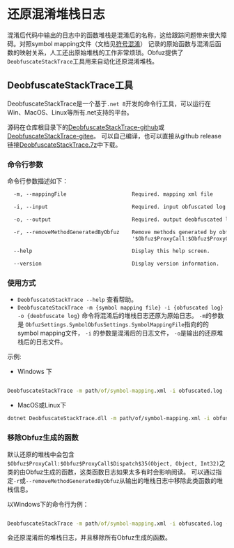 # 还原混淆堆栈日志

混淆后代码中输出的日志中的函数堆栈是混淆后的名称，这给跟踪问题带来很大障碍。对照symbol mapping文件（文档见[符号混淆](./symbol-obfuscation)）
记录的原始函数与混淆后函数的映射关系，人工还出原始堆栈的工作非常烦琐。Obfuz提供了`DeobfuscateStackTrace`工具用来自动化还原混淆堆栈。

## DeobfuscateStackTrace工具

DeobfuscateStackTrace是一个基于`.net 8`开发的命令行工具，可以运行在Win、MacOS、Linux等所有.net支持的平台。

源码在仓库根目录下的[DeobfuscateStackTrace-github](https://github.com/focus-creative-games/obfuz-tools/tree/main/DeobfuscateStackTrace)或[DeobfuscateStackTrace-gitee](https://gitee.com/focus-creative-games/obfuz-tools/tree/main/DeobfuscateStackTrace)。
可以自己编译，也可以直接从github release链接[DeobfuscateStackTrace.7z](https://github.com/focus-creative-games/obfuz-tools/releases/download/v1.1.0/DeobfuscateStackTrace.7z)中下载。

### 命令行参数

命令行参数描述如下：

```txt
  -m, --mappingFile                     Required. mapping xml file

  -i, --input                           Required. input obfuscated log file

  -o, --output                          Required. output deobfuscated log file

  -r, --removeMethodGeneratedByObfuz    Remove methods generated by obfuscator (e.g.
                                        '$Obfuz$ProxyCall:$Obfuz$ProxyCall$Dispatch')

  --help                                Display this help screen.

  --version                             Display version information.
```

### 使用方式

- `DeobfuscateStackTrace --help` 查看帮助。
- `DeobfuscateStackTrace -m {symbol mapping file} -i {obfuscated log} -o {deobfuscate log}` 命令将混淆后的堆栈日志还原为原始日志。 `-m`的参数是 `ObfuzSettings.SymbolObfusSettings.SymbolMappingFile`指向的的symbol mapping文件， `-i` 的参数是混淆后的日志文件， `-o`是输出的还原堆栈后的日志文件。

示例:

- Windows 下

```bat

DeobfuscateStackTrace -m path/of/symbol-mapping.xml -i obfuscated.log -o deobfuscated.log

```

- MacOS或Linux下

```bash
dotnet DeobfuscateStackTrace.dll -m path/of/symbol-mapping.xml -i obfuscated.log -o deobfuscated.log

```

### 移除Obfuz生成的函数

默认还原的堆栈中会包含`$Obfuz$ProxyCall:$Obfuz$ProxyCall$Dispatch$35(Object, Object, Int32)`之类的由Obfuz生成的函数，这类函数日志如果太多有时会影响阅读。
可以通过指定`-r`或`--removeMethodGeneratedByObfuz`从输出的堆栈日志中移除此类函数的堆栈信息。

以Windows下的命令行为例：

```bat

DeobfuscateStackTrace -m path/of/symbol-mapping.xml -i obfuscated.log -o deobfuscated.log -r

```

会还原混淆后的堆栈日志，并且移除所有Obfuz生成的函数。
